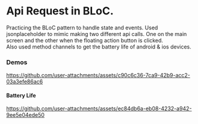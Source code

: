
# Api Request in BLoC.
Practicing the BLoC pattern to handle state and events.
Used jsonplaceholder to mimic making two different api calls. One on the main
screen and the other when the floating action button is clicked.<br>
Also used method channels to get the battery life of android & ios devices.

### Demos

https://github.com/user-attachments/assets/c90c6c36-7ca9-42b9-acc2-03a3efe86ac6

#### Battery Life
https://github.com/user-attachments/assets/ec84db6a-eb08-4232-a942-9ee5e04ede50
